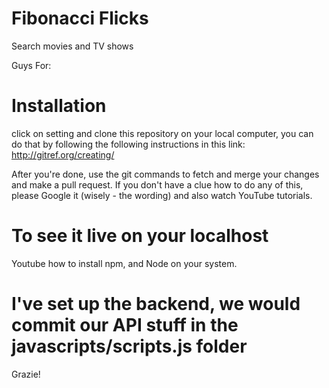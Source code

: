 # Fibonacci Flicks
Search movies and TV shows

Guys For:
# Installation 
click on setting and clone this repository on your local computer, you can do that by following the following
instructions in this link: http://gitref.org/creating/

After you're done, use the git commands to fetch and merge your changes and make a pull request.
If you don't have a clue how to do any of this, please Google it (wisely - the wording) and also
watch YouTube tutorials. 


# To see it live on your localhost
Youtube how to install npm, and Node on your system.

# I've set up the backend, we would commit our API stuff in the javascripts/scripts.js folder
Grazie!
